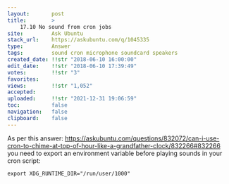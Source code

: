 ```yaml
---
layout:       post
title:        >
    17.10 No sound from cron jobs
site:         Ask Ubuntu
stack_url:    https://askubuntu.com/q/1045335
type:         Answer
tags:         sound cron microphone soundcard speakers
created_date: !!str "2018-06-10 16:00:00"
edit_date:    !!str "2018-06-10 17:39:49"
votes:        !!str "3"
favorites:    
views:        !!str "1,052"
accepted:     
uploaded:     !!str "2021-12-31 19:06:59"
toc:          false
navigation:   false
clipboard:    false
---
```


As per this answer: https://askubuntu.com/questions/832072/can-i-use-cron-to-chime-at-top-of-hour-like-a-grandfather-clock/832266#832266 you need to export an environment variable before playing sounds in your cron script:

``` 
export XDG_RUNTIME_DIR="/run/user/1000"

```

